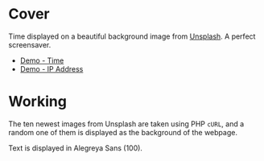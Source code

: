Cover
=====

Time displayed on a beautiful background image from [Unsplash](http://unsplash.com). A perfect screensaver.

* [Demo - Time](http://classrebels.co/anand/cover.php)
* [Demo - IP Address](http://classrebels.co/anand/ip.php)

Working
=======

The ten newest images from Unsplash are taken using PHP `cURL`, and a random one of them is displayed as the background of the webpage.

Text is displayed in Alegreya Sans (100).
